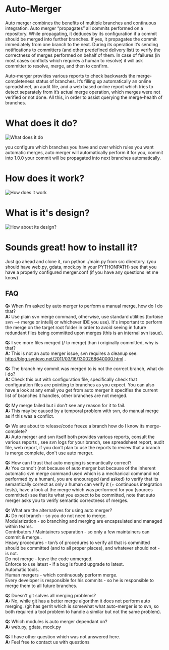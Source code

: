 Auto-Merger
===========
Auto merger combines the benefits of multiple branches and continuous integration.  Auto merger “propagates” all commits performed on a repository.  While propagating, it deduces by its configuration if a commit should be merged into further branches.  If yes, it propagates the commit immediately from one branch to the next.   During its operation it’s sending notifications to committers (and other predefined delivery list) to verify the correctness of merges performed on behalf of them.  In case of failures (in most cases conflicts which requires a human to resolve) it will ask committer to resolve, merge, and then to confirm.

Auto-merger provides various reports to check backwards the merge-completeness status of branches.  It’s filling up automatically an  online spreadsheet, an audit file, and a web based online report which tries to detect separately from it’s actual merge operation, which merges were not verified or not done.  All this, in order to assist querying the merge-health of branches.

What does it do?
=================
![What does it do](https://sites.google.com/site/thedevtips/Home/linux/automerger-branches.png)

you configure which branches you have and over which rules you want automatic merges, auto merger will automatically perform it for you, commit into 1.0.0 your commit will be propagated into next branches automatically.

How does it work?
=================
![How does it work](https://sites.google.com/site/thedevtips/Home/linux/automerger-sequence.png)

What is it's design?
====================
![How about its design?](https://sites.google.com/site/thedevtips/Home/linux/automerger-design.png)

Sounds great! how to install it?
================================
Just go ahead and clone it, run python ./main.py from src directory.
(you should have web.py, gdata, mock.py in your PYTHONPATH)
see that you have a properly configured merger.conf
(if you have any questions let me know)


FAQ
---

**Q:** When i'm asked by auto merger to perform a manual merge, how do I do that?  
**A:** Use plain svn merge command, otherwise, use standard utilities (tortoise svn --> merge or intellij or whichever IDE you use). It's important to perform the merge on the target root folder in order to avoid seeing in future redundant files being committed upon merges (this is an internal svn issue).


**Q:** I see more files merged (/ to merge) than i originally committed, why is that?  
**A:** This is not an auto merger issue, svn requires a cleanup see: http://blog.syntevo.net/2011/03/16/1300268640000.html .


**Q:** The branch my commit was merged to is not the correct branch, what do i do?  
**A:** Check this out with configuration file, specifically check that configuration files are pointing to branches as you expect.  You can also have a look at any email you get from auto merger it specifies the current list of branches it handles, other branches are not merged.


**Q:** My merge failed but i don't see any reason for it to fail.  
**A:** This may be caused by a temporal problem with svn, do manual merge as if this was a conflict.


**Q:** We are about to release/code freeze a branch how do I know its merge-complete?  
**A:** Auto merger and svn itself both provides various reports, consult the various reports , see svn logs for your branch, see spreadsheet report, audit file, web report, if you don't plan to use the reports to review that a branch is merge complete, don't use auto merger.


**Q:** How can I trust that auto merging is semantically correct?  
**A:** You canno't (not because of auto merger but because of the inherent automatic svn merge command used which is a mechanical command not performed by a human), you are encouraged (and asked) to verify that its semantically correct as only a human can verify it (+ continuous integration tests), have a look at the merge which was performed for you (sources committed) see that its what you expect to be committed, note that auto merger asks you to verify semantic correctness of merges.


**Q:** What are the alternatives for using auto merger?  
**A:** 
Do not branch - so you do not need to merge.  
Modularization - so branching and merging are encapsulated and managed within teams.  
Contributors / Maintainers separation - so only a few maintainers can commit & merge..  
Heavy procedures - ton’s of procedures to verify all that is committed should be committed (and to all proper places), and whatever should not - is not.  
Do not merge - leave the code unmerged.  
Enforce to use latest - if a bug is found upgrade to latest.  
Automatic tools.  
Human mergers - which continuously perform merge.  
Every developer is responsible for his commits - so he is responsible to merge them to all future branches.  


**Q:** Doesn't git solves all merging problems?  
**A:** No, while git has a better merge algorithm it does not perform auto merging. (git has gerrit which is somewhat what auto-merger is to svn, so both required a tool problem to handle a similar but not the same problem).  

**Q:** Which modules is auto merger dependant on?  
**A:** web.py, gdata, mock.py

**Q:** I have other question which was not answered here.  
**A:** Feel free to contact us with questions
